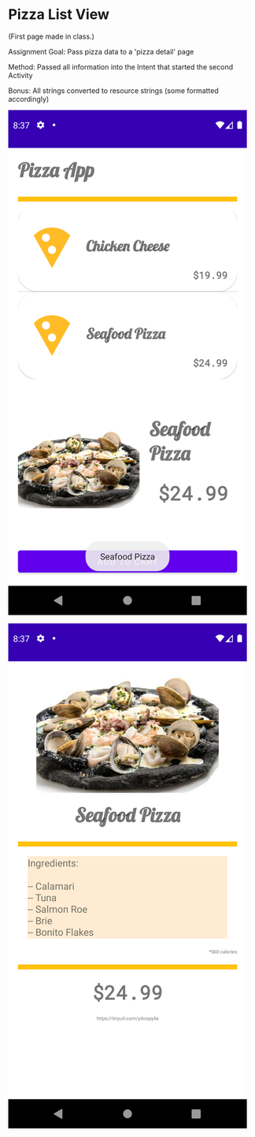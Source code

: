 # Pizza List View

(First page made in class.)

Assignment Goal: Pass pizza data to a 'pizza detail' page

Method: Passed all information into the Intent that started the second Activity

Bonus: All strings converted to resource strings (some formatted accordingly)

![screen1](screen1.png)

![screen2](screen2.png)
